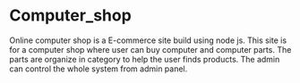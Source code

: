 # Computer_shop
Online computer shop is a E-commerce site build using node js. This site is for a computer shop where user can buy computer and computer parts. The parts are organize in category to help the user finds products. The admin can control the whole system from admin panel.
